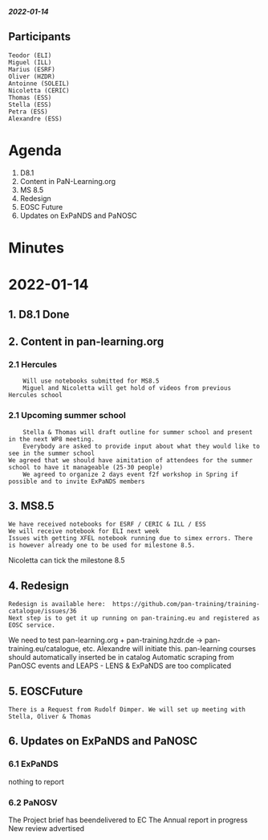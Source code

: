 ***2022-01-14***

## Participants

    Teodor (ELI)
    Miguel (ILL)
    Marius (ESRF)
    Oliver (HZDR)
    Antoinne (SOLEIL)
    Nicoletta (CERIC)
    Thomas (ESS)
    Stella (ESS)
    Petra (ESS)
    Alexandre (ESS)


# Agenda 

1. D8.1
2. Content in PaN-Learning.org
3. MS 8.5
4. Redesign
5. EOSC Future
6. Updates on ExPaNDS and PaNOSC


# Minutes


# 2022-01-14

## 1. D8.1 Done

## 2. Content in pan-learning.org
	
### 2.1 Hercules
		Will use notebooks submitted for MS8.5
		Miguel and Nicoletta will get hold of videos from previous Hercules school
		
### 2.1 Upcoming summer school
		Stella & Thomas will draft outline for summer school and present in the next WP8 meeting.
		Everybody are asked to provide input about what they would like to see in the summer school
    We agreed that we should have aimitation of attendees for the summer school to have it manageable (25-30 people)
		We agreed to organize 2 days event f2f workshop in Spring if possible and to invite ExPaNDS members


## 3. MS8.5
	We have received notebooks for ESRF / CERIC & ILL / ESS
	We will receive notebook for ELI next week
	Issues with getting XFEL notebook running due to simex errors. There is however already one to be used for milestone 8.5. 
  Nicoletta can tick the milestone 8.5

  
## 4. Redesign
	Redesign is available here:  https://github.com/pan-training/training-catalogue/issues/36
	Next step is to get it up running on pan-training.eu and registered as EOSC service. 
  We need to test pan-learning.org + pan-training.hzdr.de -> pan-training.eu/catalogue, etc. Alexandre will initiate this.
	pan-learning courses should automatically inserted be in catalog
	Automatic scraping from PanOSC events and LEAPS - LENS &  ExPaNDS are too complicated
  
## 5. EOSCFuture
	There is a Request from Rudolf Dimper. We will set up meeting with Stella, Oliver & Thomas

## 6. Updates on ExPaNDS and  PaNOSC
### 6.1 ExPaNDS
nothing to report
### 6.2 PaNOSV
The Project brief has beendelivered to EC
The Annual report in progress
New review advertised
